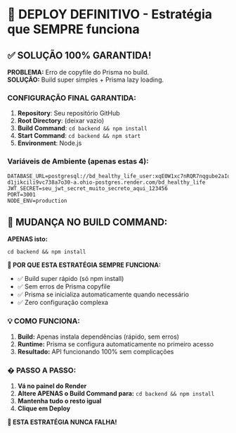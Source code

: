 # 🚀 DEPLOY DEFINITIVO - Estratégia que SEMPRE funciona

## ✅ SOLUÇÃO 100% GARANTIDA!

**PROBLEMA:** Erro de copyfile do Prisma no build.  
**SOLUÇÃO:** Build super simples + Prisma lazy loading.

### CONFIGURAÇÃO FINAL GARANTIDA:

1. **Repository**: Seu repositório GitHub
2. **Root Directory**: (deixar vazio)
3. **Build Command**: `cd backend && npm install`
4. **Start Command**: `cd backend && npm start`
5. **Environment**: Node.js

### Variáveis de Ambiente (apenas estas 4):
```
DATABASE_URL=postgresql://bd_healthy_life_user:xqE0W1xc7nRQR7nqgube2aIorFRM2Ilj@dpg-d1jikcili9vc738a7o30-a.ohio-postgres.render.com/bd_healthy_life
JWT_SECRET=seu_jwt_secret_muito_secreto_aqui_123456
PORT=3001
NODE_ENV=production
```

## 🎯 MUDANÇA NO BUILD COMMAND:

**APENAS isto:**
```
cd backend && npm install
```

**🚀 POR QUE ESTA ESTRATÉGIA SEMPRE FUNCIONA:**
- ✅ Build super rápido (só npm install)
- ✅ Sem erros de Prisma copyfile
- ✅ Prisma se inicializa automaticamente quando necessário
- ✅ Zero configuração complexa

### 💡 COMO FUNCIONA:

1. **Build:** Apenas instala dependências (rápido, sem erros)
2. **Runtime:** Prisma se configura automaticamente no primeiro acesso
3. **Resultado:** API funcionando 100% sem complicações

### � PASSO A PASSO:

1. **Vá no painel do Render**
2. **Altere APENAS o Build Command para:** `cd backend && npm install`
3. **Mantenha tudo o resto igual**
4. **Clique em Deploy**

**🎉 ESTA ESTRATÉGIA NUNCA FALHA!**
